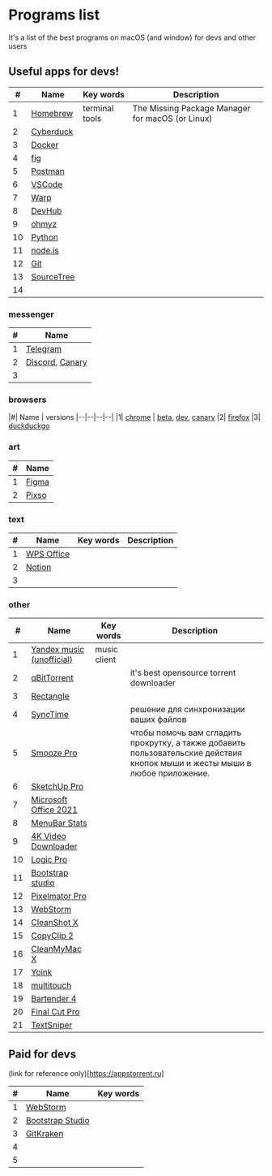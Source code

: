 # Programs list
It's a list of the best programs on macOS (and window) for devs and other users 


## Useful apps for devs!

|#| Name | Key words | Description 
|--|--|--|--|
|1| [Homebrew](https://brew.sh/) | terminal tools | The Missing Package Manager for macOS (or Linux)
|2| [Cyberduck](https://cyberduck.io)
|3| [Docker](https://www.docker.com) |
|4| [fig](https://fig.io) |
|5| [Postman](https://www.postman.com) |
|6| [VSCode](https://code.visualstudio.com) |
|7| [Warp](https://www.warp.dev) |
|8| [DevHub](https://devhubapp.com) |
|9| [ohmyz](https://ohmyz.sh) |
|10| [Python](https://www.python.org/downloads/) |
|11| [node.js](https://nodejs.org/en/download/) |
|12| [Git](https://git-scm.com/download/mac) |
|13| [SourceTree](https://www.sourcetreeapp.com)
|14| 

### messenger

|#| Name |
|--|--|
|1| [Telegram](https://telegram.org)
|2| [Discord](https://discord.com), [Canary](https://canary.discord.com)
|3| []()

### browsers

|#| Name | versions
|--|--|--|--|
|1| [chrome](https://www.google.com/chrome/) | [beta](https://www.google.ru/intl/ru/chrome/beta/), [dev](https://www.google.ru/intl/ru/chrome/dev/), [canary](https://www.google.com/intl/ru/chrome/canary/)
|2| [firefox](https://www.mozilla.org/ru/firefox/channel/desktop/)
|3| [duckduckgo](https://duckduckgo.com/mac)

### art

|#| Name 
|--|--|
|1| [Figma](https://www.figma.com/downloads/)
|2| [Pixso](https://pixso.net)


### text 

|#| Name | Key words | Description 
|--|--|--|--|
|1| [WPS Office](https://www.wps.com)
|2| [Notion](https://www.notion.so)
|3| 

### other

|#| Name | Key words | Description 
|--|--|--|--|
|1| [Yandex music (unofficial)](https://yandex-music.juvs.dev) | music client 
|2| [qBitTorrent](https://www.qbittorrent.org/download.php) || it's best opensource torrent downloader
|3| [Rectangle](https://rectangleapp.com)
|4| [SyncTime](https://appstorrent.ru/1530-synctime.html) || решение для синхронизации ваших файлов
|5| [Smooze Pro](https://appstorrent.ru/980-smooze-pro.html) || чтобы помочь вам сгладить прокрутку, а также добавить пользовательские действия кнопок мыши и жесты мыши в любое приложение.
|6| [SketchUp Pro](https://appstorrent.ru/47-sketchup.html)
|7| [Microsoft Office 2021](https://appstorrent.ru/751-microsoft-office-2021.html)
|8| [MenuBar Stats](https://appstorrent.ru/434-menubar-stats.html)
|9| [4K Video Downloader](https://appstorrent.ru/639-4k-video-downloader.html)
|10| [Logic Pro](https://appstorrent.ru/36-logic-pro.html)
|11| [Bootstrap studio](https://appstorrent.ru/1351-bootstrap-studio.html)
|12| [Pixelmator Pro](https://appstorrent.ru/32-pixelmator-pro.html)
|13| [WebStorm](https://appstorrent.ru/454-webstorm.html)
|14| [CleanShot X](https://appstorrent.ru/672-cleanshot-x.html)
|15| [CopyClip 2](https://appstorrent.ru/653-copyclip-2.html)
|16| [CleanMyMac X](https://appstorrent.ru/6-cleanmymac.html)
|17| [Yoink](https://appstorrent.ru/339-yoink.html)
|18| [multitouch](https://appstorrent.ru/327-multitouch.html)
|19| [Bartender 4](https://appstorrent.ru/133-macbartender.html)
|20| [Final Cut Pro](https://appstorrent.ru/48-final-cut-pro.html)
|21| [TextSniper](https://appstorrent.ru/448-textsniper.html)

## Paid for devs

(link for reference only)[https://appstorrent.ru]

|#| Name | Key words |
|--|--|--|
|1| [WebStorm](https://www.jetbrains.com/webstorm/?ysclid=lc6o1w1s6b844365179)|
|2| [Bootstrap Studio](https://bootstrapstudio.io) |
|3| [GitKraken](https://www.gitkraken.com) |
|4| |
|5| |
